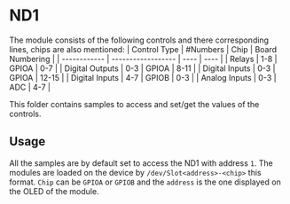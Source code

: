 # ND1

The module consists of the following controls and there corresponding lines, chips are also mentioned:
| Control Type | \#Numbers | Chip | Board Numbering |
| ------------ | ------------------ | ---- | ---- |
| Relays | 1-8 | GPIOA | 0-7 |
| Digital Outputs | 0-3 | GPIOA | 8-11 |
| Digital Inputs | 0-3 | GPIOA | 12-15 |
| Digital Inputs | 4-7 | GPIOB | 0-3 |
| Analog Inputs | 0-3 | ADC | 4-7 |

This folder contains samples to access and set/get the values of the controls.

## Usage

All the samples are by default set to access the ND1 with address `1`. The modules are loaded on the device by `/dev/Slot<address>-<chip>` this format. `Chip` can be `GPIOA` or `GPIOB` and the `address` is the one displayed on the OLED of the module.
